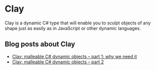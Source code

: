 # Clay

Clay is a dynamic C# type that will enable you to sculpt objects of any shape just as easily as in JavaScript or other dynamic languages.

## Blog posts about Clay

* [Clay: malleable C# dynamic objects – part 1: why we need it](https://weblogs.asp.net/bleroy/clay-malleable-c-dynamic-objects-part-1-why-we-need-it)
* [Clay: malleable C# dynamic objects – part 2](https://weblogs.asp.net/bleroy/clay-malleable-c-dynamic-objects-part-2)

